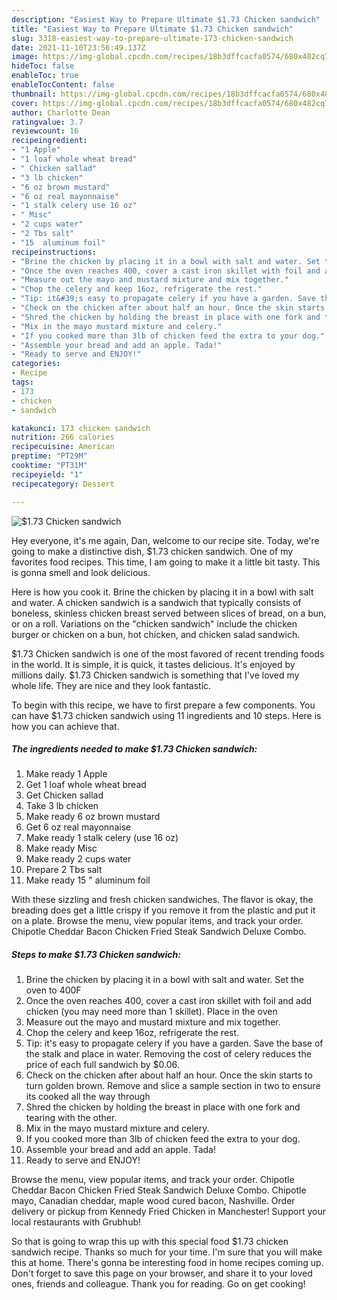 ```yaml
---
description: "Easiest Way to Prepare Ultimate $1.73 Chicken sandwich"
title: "Easiest Way to Prepare Ultimate $1.73 Chicken sandwich"
slug: 3318-easiest-way-to-prepare-ultimate-173-chicken-sandwich
date: 2021-11-10T23:56:49.137Z
image: https://img-global.cpcdn.com/recipes/18b3dffcacfa0574/680x482cq70/173-chicken-sandwich-recipe-main-photo.jpg
hideToc: false
enableToc: true
enableTocContent: false
thumbnail: https://img-global.cpcdn.com/recipes/18b3dffcacfa0574/680x482cq70/173-chicken-sandwich-recipe-main-photo.jpg
cover: https://img-global.cpcdn.com/recipes/18b3dffcacfa0574/680x482cq70/173-chicken-sandwich-recipe-main-photo.jpg
author: Charlotte Dean
ratingvalue: 3.7
reviewcount: 16
recipeingredient:
- "1 Apple"
- "1 loaf whole wheat bread"
- " Chicken sallad"
- "3 lb chicken"
- "6 oz brown mustard"
- "6 oz real mayonnaise"
- "1 stalk celery use 16 oz"
- " Misc"
- "2 cups water"
- "2 Tbs salt"
- "15  aluminum foil"
recipeinstructions:
- "Brine the chicken by placing it in a bowl with salt and water. Set the oven to 400F"
- "Once the oven reaches 400, cover a cast iron skillet with foil and add chicken (you may need more than 1 skillet). Place in the oven"
- "Measure out the mayo and mustard mixture and mix together."
- "Chop the celery and keep 16oz, refrigerate the rest."
- "Tip: it&#39;s easy to propagate celery if you have a garden. Save the base of the stalk and place in water. Removing the cost of celery reduces the price of each full sandwich by $0.06."
- "Check on the chicken after about half an hour. Once the skin starts to turn golden brown. Remove and slice a sample section in two to ensure its cooked all the way through"
- "Shred the chicken by holding the breast in place with one fork and tearing with the other."
- "Mix in the mayo mustard mixture and celery."
- "If you cooked more than 3lb of chicken feed the extra to your dog."
- "Assemble your bread and add an apple. Tada!"
- "Ready to serve and ENJOY!"
categories:
- Recipe
tags:
- 173
- chicken
- sandwich

katakunci: 173 chicken sandwich 
nutrition: 266 calories
recipecuisine: American
preptime: "PT29M"
cooktime: "PT31M"
recipeyield: "1"
recipecategory: Dessert

---
```



![$1.73 Chicken sandwich](https://img-global.cpcdn.com/recipes/18b3dffcacfa0574/680x482cq70/173-chicken-sandwich-recipe-main-photo.jpg)

Hey everyone, it's me again, Dan, welcome to our recipe site. Today, we're going to make a distinctive dish, $1.73 chicken sandwich. One of my favorites food recipes. This time, I am going to make it a little bit tasty. This is gonna smell and look delicious.

Here is how you cook it. Brine the chicken by placing it in a bowl with salt and water. A chicken sandwich is a sandwich that typically consists of boneless, skinless chicken breast served between slices of bread, on a bun, or on a roll. Variations on the &#34;chicken sandwich&#34; include the chicken burger or chicken on a bun, hot chicken, and chicken salad sandwich.

$1.73 Chicken sandwich is one of the most favored of recent trending foods in the world. It is simple, it is quick, it tastes delicious. It's enjoyed by millions daily. $1.73 Chicken sandwich is something that I've loved my whole life. They are nice and they look fantastic.


To begin with this recipe, we have to first prepare a few components. You can have $1.73 chicken sandwich using 11 ingredients and 10 steps. Here is how you can achieve that.

<!--inarticleads1-->

##### The ingredients needed to make $1.73 Chicken sandwich:

1. Make ready 1 Apple
1. Get 1 loaf whole wheat bread
1. Get  Chicken sallad
1. Take 3 lb chicken
1. Make ready 6 oz brown mustard
1. Get 6 oz real mayonnaise
1. Make ready 1 stalk celery (use 16 oz)
1. Make ready  Misc
1. Make ready 2 cups water
1. Prepare 2 Tbs salt
1. Make ready 15 &#34; aluminum foil


With these sizzling and fresh chicken sandwiches. The flavor is okay, the breading does get a little crispy if you remove it from the plastic and put it on a plate. Browse the menu, view popular items, and track your order. Chipotle Cheddar Bacon Chicken Fried Steak Sandwich Deluxe Combo. 

<!--inarticleads2-->

##### Steps to make $1.73 Chicken sandwich:

1. Brine the chicken by placing it in a bowl with salt and water. Set the oven to 400F
1. Once the oven reaches 400, cover a cast iron skillet with foil and add chicken (you may need more than 1 skillet). Place in the oven
1. Measure out the mayo and mustard mixture and mix together.
1. Chop the celery and keep 16oz, refrigerate the rest.
1. Tip: it&#39;s easy to propagate celery if you have a garden. Save the base of the stalk and place in water. Removing the cost of celery reduces the price of each full sandwich by $0.06.
1. Check on the chicken after about half an hour. Once the skin starts to turn golden brown. Remove and slice a sample section in two to ensure its cooked all the way through
1. Shred the chicken by holding the breast in place with one fork and tearing with the other.
1. Mix in the mayo mustard mixture and celery.
1. If you cooked more than 3lb of chicken feed the extra to your dog.
1. Assemble your bread and add an apple. Tada!
1. Ready to serve and ENJOY!

Browse the menu, view popular items, and track your order. Chipotle Cheddar Bacon Chicken Fried Steak Sandwich Deluxe Combo. Chipotle mayo, Canadian cheddar, maple wood cured bacon, Nashville. Order delivery or pickup from Kennedy Fried Chicken in Manchester! Support your local restaurants with Grubhub! 

So that is going to wrap this up with this special food $1.73 chicken sandwich recipe. Thanks so much for your time. I'm sure that you will make this at home. There's gonna be interesting food in home recipes coming up. Don't forget to save this page on your browser, and share it to your loved ones, friends and colleague. Thank you for reading. Go on get cooking!
